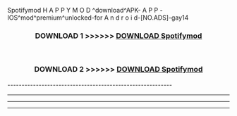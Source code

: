  Spotifymod  H A P P Y M O D ^download^APK- A P P -IOS^mod^premium^unlocked-for A n d r o i d-[NO.ADS]-gay14



<div align="center">

<h3>DOWNLOAD 1 >>>>>> <a href="https://en-mod.web.app/?en= Spotifymod ">DOWNLOAD Spotifymod  </a></h3><br>

<h3>DOWNLOAD 2 >>>>>> <a href="https://en-mod.web.app/?en= Spotifymod ">DOWNLOAD Spotifymod  </a></h3>

</div>
----------------------------------------------------------

----------------------------------------------------------

----------------------------------------------------------

----------------------------------------------------------



